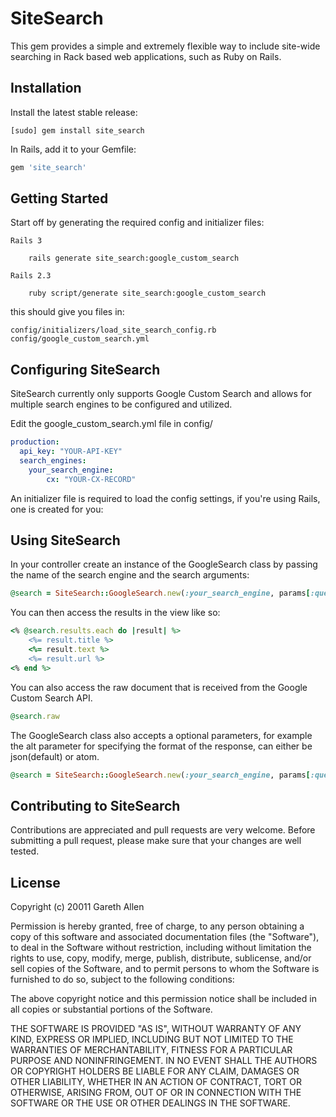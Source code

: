# SiteSearch

This gem provides a simple and extremely flexible way to include site-wide searching in Rack based web applications, such as Ruby on Rails.

## Installation

Install the latest stable release:

	[sudo] gem install site_search

In Rails, add it to your Gemfile:

``` ruby
gem 'site_search'
```

## Getting Started

Start off by generating the required config and initializer files:

    Rails 3

	    rails generate site_search:google_custom_search

	Rails 2.3

	    ruby script/generate site_search:google_custom_search

this should give you files in:

	config/initializers/load_site_search_config.rb
	config/google_custom_search.yml

## Configuring SiteSearch

SiteSearch currently only supports Google Custom Search and allows for multiple search engines to be configured and utilized.

Edit the google_custom_search.yml file in config/

``` yaml
production:
  api_key: "YOUR-API-KEY"
  search_engines:
    your_search_engine:
        cx: "YOUR-CX-RECORD"
```

An initializer file is required to load the config settings, if you're using Rails, one is created for you:

## Using SiteSearch

In your controller create an instance of the GoogleSearch class by passing the name of the search engine and the search arguments:

``` ruby
@search = SiteSearch::GoogleSearch.new(:your_search_engine, params[:query_string])
```

You can then access the results in the view like so:

``` ruby
<% @search.results.each do |result| %>
    <%= result.title %>
    <%= result.text %>
    <%= result.url %>
<% end %>
```

You can also access the raw document that is received from the Google Custom Search API.

``` ruby
@search.raw
```

The GoogleSearch class also accepts a optional parameters, for example the alt parameter for specifying the format
of the response, can either be json(default) or atom.

``` ruby
@search = SiteSearch::GoogleSearch.new(:your_search_engine, params[:query_string], {:alt=>'atom'})
```

## Contributing to SiteSearch

Contributions are appreciated and pull requests are very welcome. Before submitting a pull request,
please make sure that your changes are well tested.

## License

Copyright (c) 20011 Gareth Allen

Permission is hereby granted, free of charge, to any person obtaining
a copy of this software and associated documentation files (the
"Software"), to deal in the Software without restriction, including
without limitation the rights to use, copy, modify, merge, publish,
distribute, sublicense, and/or sell copies of the Software, and to
permit persons to whom the Software is furnished to do so, subject to
the following conditions:

The above copyright notice and this permission notice shall be
included in all copies or substantial portions of the Software.

THE SOFTWARE IS PROVIDED "AS IS", WITHOUT WARRANTY OF ANY KIND,
EXPRESS OR IMPLIED, INCLUDING BUT NOT LIMITED TO THE WARRANTIES OF
MERCHANTABILITY, FITNESS FOR A PARTICULAR PURPOSE AND
NONINFRINGEMENT. IN NO EVENT SHALL THE AUTHORS OR COPYRIGHT HOLDERS BE
LIABLE FOR ANY CLAIM, DAMAGES OR OTHER LIABILITY, WHETHER IN AN ACTION
OF CONTRACT, TORT OR OTHERWISE, ARISING FROM, OUT OF OR IN CONNECTION
WITH THE SOFTWARE OR THE USE OR OTHER DEALINGS IN THE SOFTWARE.